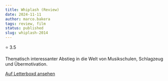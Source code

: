 ```yaml
---
title: Whiplash (Review)
date: 2024-11-11
author: marco.bakera
tags: review, film
status: published
slug: whiplash-2014
---
```


⭐ 3.5

Thematisch interessanter Abstieg in die Welt von Musikschulen, Schlagzeug und Übermotivation.

[Auf Letterboxd ansehen](https://boxd.it/7MfEuX)

